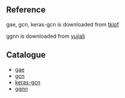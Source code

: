 ## Reference

gae, gcn, keras-gcn is downloaded from [tkipf](https://github.com/tkipf)

ggnn is downloaded from [yujiali](https://github.com/yujiali)

## Catalogue

* [gae](https://github.com/junyanwu/graph/tree/master/gae)
* [gcn](https://github.com/junyanwu/graph/tree/master/gcn)
* [keras-gcn](https://github.com/junyanwu/graph/tree/master/keras-gcn)
* [ggnn](https://github.com/junyanwu/graph/tree/master/ggnn)
